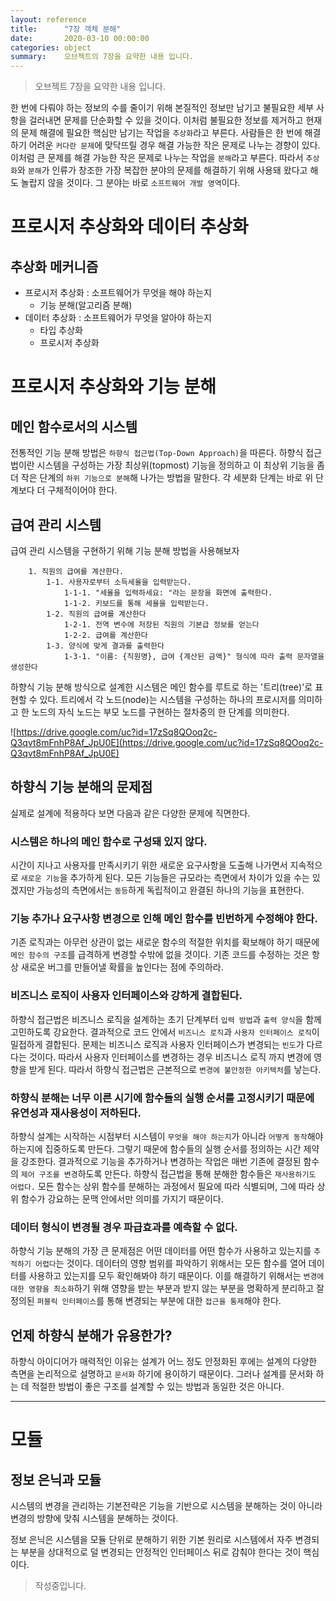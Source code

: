 ```yaml
---
layout: reference
title:      "7장 객체 분해"
date:       2020-03-10 00:00:00
categories: object
summary:    오브젝트의 7장을 요약한 내용 입니다.
---
```


> 오브젝트 7장을 요약한 내용 입니다.

한 번에 다뤄야 하는 정보의 수를 줄이기 위해 본질적인 정보만 남기고 불필요한 세부 사항을 걸러내면 문제를 단순화할 수 있을 것이다. 이처럼 불필요한 정보를 제거하고 현재의 문제 해결에 필요한 핵심만 남기는 작업을 `추상화`라고 부른다. 
사람들은 한 번에 해결하기 어려운 `커다란 문제`에 맞닥뜨릴 경우 해결 가능한 작은 문제로 나누는 경향이 있다. 이처럼 큰 문제를 해결 가능한 작은 문제로 나누는 작업을 `분해`라고 부른다. 
따라서 `추상화`와 `분해`가 인류가 창조한 가장 복잡한 분야의 문제를 해결하기 위해 사용돼 왔다고 해도 놀랍지 않을 것이다. 그 분야는 바로 `소프트웨어 개발 영역`이다. 

# 프로시저 추상화와 데이터 추상화

## 추상화 메커니즘

- 프로시저 추상화 : 소프트웨어가 무엇을 해야 하는지
    - 기능 분해(알고리즘 분해)
- 데이터 추상화 : 소프트웨어가 무엇을 알아야 하는지
    - 타입 추상화
    - 프로시저 추상화

# 프로시저 추상화와 기능 분해

## 메인 함수로서의 시스템
전통적인 기능 분해 방법은 `하향식 접근법(Top-Down Approach)`을 따른다. 하향식 접근법이란 시스템을 구성하는 가장 최상위(topmost) 기능을 정의하고 이 최상위 기능을 좀 더 작은 단계의 `하위 기능으로 분해`해 나가는 방법을 말한다. 각 세분화 단계는 바로 위 단계보다 더 구체적이어야 한다. 

## 급여 관리 시스템
급여 관리 시스템을 구현하기 위해 기능 분해 방법을 사용해보자

```
    1. 직원의 급여를 계산한다. 
    	1-1. 사용자로부터 소득세율을 입력받는다. 
    		1-1-1. "세율을 입력하세요: "라는 문장을 화면에 출력한다. 
    		1-1-2. 키보드를 통해 세율을 입력받는다. 
    	1-2. 직원의 급여를 계산한다
    		1-2-1. 전역 변수에 저장된 직원의 기본급 정보를 얻는다
    		1-2-2. 급여를 계산한다
    	1-3. 양식에 맞게 결과를 출력한다
    		1-3-1. "이름: {직원명}, 급여 {계산된 금액}" 형식에 따라 출력 문자열을 생성한다
```
하향식 기능 분해 방식으로 설계한 시스템은 메인 함수를 루트로 하는 '트리(tree)'로 표현할 수 있다. 트리에서 각 노드(node)는 시스템을 구성하는 하나의 프로시저를 의미하고 한 노드의 자식 노드는 부모 노드를 구현하는 절차중의 한 단계를 의미한다. 

![https://drive.google.com/uc?id=17zSq8QOoq2c-Q3qvt8mFnhP8Af_JpU0E](https://drive.google.com/uc?id=17zSq8QOoq2c-Q3qvt8mFnhP8Af_JpU0E)

## 하향식 기능 분해의 문제점
실제로 설계에 적용하다 보면 다음과 같은 다양한 문제에 직면한다. 

### 시스템은 하나의 메인 함수로 구성돼 있지 않다.
시간이 지나고 사용자를 만족시키기 위한 새로운 요구사항을 도출해 나가면서 지속적으로 `새로운 기능`을 추가하게 된다. 모든 기능들은 규모라는 측면에서 차이가 있을 수는 있겠지만 가능성의 측면에서는 `동등`하게 독립적이고 완결된 하나의 기능을 표현한다. 

### 기능 추가나 요구사항 변경으로 인해 메인 함수를 빈번하게 수정해야 한다.
기존 로직과는 아무런 상관이 없는 새로운 함수의 적절한 위치를 확보해야 하기 때문에 `메인 함수의 구조`를 급격하게 변경할 수밖에 없을 것이다. 기존 코드를 수정하는 것은 항상 새로운 버그를 만들어낼 확률을 높인다는 점에 주의하라.

### 비즈니스 로직이 사용자 인터페이스와 강하게 결합된다.
하향식 접근법은 비즈니스 로직을 설계하는 초기 단계부터 `입력 방법`과 `출력 양식`을 함께 고민하도록 강요한다. 결과적으로 코드 안에서 `비즈니스 로직`과 `사용자 인터페이스 로직`이 밀접하게 결합된다. 
문제는 비즈니스 로직과 사용자 인터페이스가 변경되는 `빈도`가 다르다는 것이다. 따라서 사용자 인터페이스를 변경하는 경우 비즈니스 로직 까지 변경에 영향을 받게 된다. 따라서 하향식 접근법은 근본적으로 `변경에 불안정한 아키텍처`를 낳는다. 

### 하향식 분해는 너무 이른 시기에 함수들의 실행 순서를 고정시키기 때문에 유연성과 재사용성이 저하된다.
하향식 설계는 시작하는 시점부터 시스템이 `무엇을 해야 하는지`가 아니라 `어떻게 동작`해야 하는지에 집중하도록 만든다. 그렇기 때문에 함수들의 실행 순서를 정의하는 시간 제약을 강조한다. 
결과적으로 기능을 추가하거나 변경하는 작업은 매번 기존에 결정된 함수의 `제어 구조를 변경`하도록 만든다. 
하향식 접근법을 통해 분해한 함수들은 `재사용하기도 어렵다.` 모든 함수는 상위 함수를 분해하는 과정에서 필요에 따라 식별되며, 그에 따라 상위 함수가 강요하는 문맥 안에서만 의미를 가지기 때문이다. 

### 데이터 형식이 변경될 경우 파급효과를 예측할 수 없다.
하향식 기능 분해의 가장 큰 문제점은 어떤 데이터를 어떤 함수가 사용하고 있는지를 `추적하기 어렵다`는 것이다. 데이터의 영향 범위를 파악하기 위해서는 모든 함수를 열어 데이터를 사용하고 있는지를 모두 확인해봐야 하기 때문이다. 이를 해결하기 위해서는 `변경에 대한 영향을 최소화`하기 위해 영향을 받는 부분과 받지 않는 부분을 명확하게 분리하고 잘 정의된 `퍼블릭 인터페이스`를 통해 변경되는 부분에 대한 `접근을 통제`해야 한다. 

## 언제 하향식 분해가 유용한가?
하향식 아이디어가 매력적인 이유는 설계가 어느 정도 안정화된 후에는 설계의 다양한 측면을 논리적으로 설명하고 `문서화` 하기에 용이하기 때문이다. 그러나 설계를 문서화 하는 데 적절한 방법이 좋은 구조를 설계할 수 있는 방법과 동일한 것은 아니다. 

---

# 모듈

## 정보 은닉과 모듈
시스템의 변경을 관리하는 기본전략은 기능을 기반으로 시스템을 분해하는 것이 아니라 변경의 방향에 맞춰 시스템을 분해하는 것이다. 

정보 은닉은 시스템을 모듈 단위로 분해하기 위한 기본 원리로 시스템에서 자주 변경되는 부분을 상대적으로 덜 변경되는 안정적인 인터페이스 뒤로 감춰야 한다는 것이 핵심이다. 

> 작성중입니다.